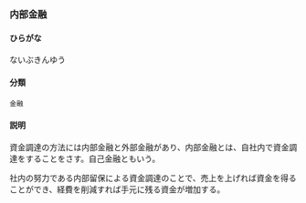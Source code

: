<div style="display:none;">

## [あ行](securities-terms?id=あ行)
## [か行](securities-terms?id=か行)
## [さ行](securities-terms?id=さ行)
## [た行](securities-terms?id=た行)
## [な行](securities-terms?id=な行)

</div>

### 内部金融

#### ひらがな

ないぶきんゆう

#### 分類

`金融`

#### 説明

資金調達の方法には内部金融と外部金融があり、内部金融とは、自社内で資金調達をすることをさす。自己金融ともいう。
 
社内の努力である内部留保による資金調達のことで、売上を上げれば資金を得ることができ、経費を削減すれば手元に残る資金が増加する。

<div style="display:none;">

## [は行](securities-terms?id=は行)
## [ま行](securities-terms?id=ま行)
## [や行](securities-terms?id=や行)
## [ら行](securities-terms?id=ら行)
## [わ行](securities-terms?id=わ行)
## [英数字・記号](securities-terms?id=英数字・記号)

</div>

